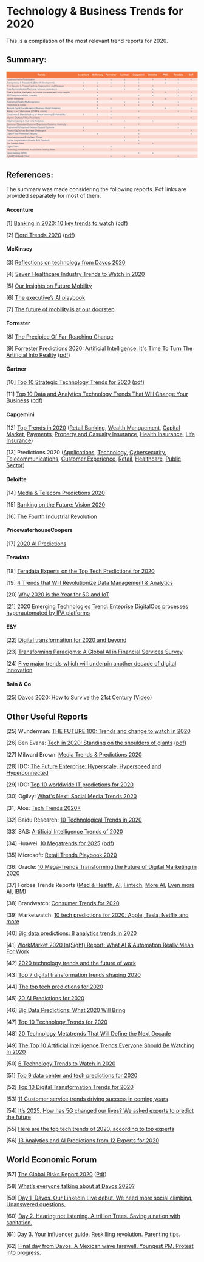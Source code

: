 # Technology & Business Trends for 2020

This is a compilation of the most relevant trend reports for 2020.


## Summary:

![Summary](docs/Trends_2020.png)


## References:

The summary was made considering the following reports. Pdf links are provided separately for most of them.

#### Accenture
[1] [Banking in 2020: 10 key trends to watch](https://www.accenture.com/fi-en/insights/banking/10-key-trends-banking-2020) ([pdf](https://financialservices.accenture.com/rs/368-RMC-681/images/Accenture-Top-10-Banking-Trends-2020.pdf))

[2] [Fjord Trends 2020](https://www.accenture.com/us-en/insights/digital/fjord-trends-2020) ([pdf](https://www.accenture.com/_acnmedia/Thought-Leadership-Assets/PDF-2/Accenture-Fjord-Trends-2020-Report.pdf))

#### McKinsey
[3] [Reflections on technology from Davos 2020](https://www.mckinsey.com/business-functions/mckinsey-digital/our-insights/digital-blog/reflections-on-technology-from-davos-2020)

[4] [Seven Healthcare Industry Trends to Watch in 2020](https://www.mckinsey.com/industries/healthcare-systems-and-services/our-insights/seven-healthcare-industry-trends-to-watch-in-2020)

[5] [Our Insights on Future Mobility](https://www.mckinsey.com/features/mckinsey-center-for-future-mobility/our-insights)

[6] [The executive’s AI playbook](https://www.mckinsey.com/business-functions/mckinsey-analytics/our-insights/the-executives-ai-playbook)

[7] [The future of mobility is at our doorstep](https://www.mckinsey.com/industries/automotive-and-assembly/our-insights/the-future-of-mobility-is-at-our-doorstep)

#### Forrester
[8] [The Precipice Of Far-Reaching Change](https://go.forrester.com/predictions/)

[9] [Forrester Predictions 2020: Artificial Intelligence: It's Time To Turn The Artificial Into Reality](https://www.forrester.com/report/Predictions+2020+Artificial+Intelligence/-/E-RES157592) ([pdf](https://s1.edi-static.fr/Img/ETUDE/2019/10/343710/Les-previsions-2020-Forrester-Intelligence-Artificielle.pdf))

#### Gartner
[10] [Top 10 Strategic Technology Trends for 2020](https://www.gartner.com/smarterwithgartner/gartner-top-10-strategic-technology-trends-for-2020/) ([pdf](docs/Gartner-top-10-strategic-technology-trends-for-2020.pdf))

[11] [Top 10 Data and Analytics Technology Trends That Will
Change Your Business](https://www.gartner.com/en/documents/3906812/top-10-data-and-analytics-technology-trends-that-will-ch) ([pdf](docs/Gartner-Analytic-Trends.pdf))

#### Capgemini
[12] [Top Trends in 2020](https://www.capgemini.com/top-trends-in-2020/) ([Retail Banking](https://www.capgemini.com/wp-content/uploads/2019/11/Retail_Banking_Trends_2020-1.pdf), [Wealth Mangaement](https://www.capgemini.com/wp-content/uploads/2019/12/Wealth-Mangaement-Trends-Book-2020-1.pdf), [Capital Market](https://www.capgemini.com/wp-content/uploads/2019/11/Capital_Market_Trends_2020.pdf), [Payments](https://www.capgemini.com/wp-content/uploads/2019/11/Payments-Trends-Book-2020-1.pdf), [Property and Casualty Insurance](https://www.capgemini.com/wp-content/uploads/2019/12/Property-and-Casualty-Insurance-2020.pdf), [Health Insurance](https://www.capgemini.com/wp-content/uploads/2019/11/Health_Insurance_Trends_2020.pdf), [Life Insurance](https://www.capgemini.com/wp-content/uploads/2019/11/Life-Insurance-Trends-Book_2020.pdf))

[13] Predictions 2020 ([Applications](https://www.capgemini.com/gb-en/2020/01/predictions-2020-applications-development-and-maintenance/), [Technology](https://www.capgemini.com/gb-en/2020/01/predictions-2020-technology/), [Cybersecurity](https://www.capgemini.com/gb-en/2020/01/predictions-2020-cybersecurity/), [Telecommunications](https://www.capgemini.com/gb-en/2020/01/predictions-2020-telecommunications/), [Customer Experience](https://www.capgemini.com/gb-en/2020/01/predictions-2020-customer-experience/), [Retail](https://www.capgemini.com/gb-en/2020/01/predictions-2020-consumer-goods-retail/), [Healthcare](https://www.capgemini.com/gb-en/2020/02/predictions-2020-healthcare/), [Public Sector](https://www.capgemini.com/gb-en/2020/02/predictions-2020-public-sector/))

#### Deloitte 

[14] [Media & Telecom Predictions 2020](https://www2.deloitte.com/us/en/insights/industry/technology/technology-media-and-telecom-predictions.html)

[15] [Banking on the Future: Vision 2020](https://www2.deloitte.com/content/dam/Deloitte/in/Documents/financial-services/in-fs-deloitte-banking-colloquium-thoughtpaper-cii.pdf)

[16] [The Fourth Industrial Revolution](https://www2.deloitte.com/content/dam/insights/us/articles/us32959-industry-4-0/DI_Industry4.0.pdf)


#### PricewaterhouseCoopers

[17] [2020 AI Predictions](https://www.pwc.com/us/en/services/consulting/library/artificial-intelligence-predictions-2020.html)


#### Teradata

[18] [Teradata Experts on the Top Tech Predictions for 2020](https://www.teradata.com/Blogs/Teradata-Experts-on-the-Top-Tech-Predictions-for-2020)

[19] [4 Trends that Will Revolutionize Data Management & Analytics](https://www.teradata.com/Blogs/Four-Trends-that-Just-Might-Revolutionize-Data-Management-and-Analytics)

[20] [Why 2020 is the Year for 5G and IoT](https://www.teradata.com/Blogs/Why-2020-is-the-Year-for-5G-and-IoT)

[21] [2020 Emerging Technologies Trend: Enteprise DigitalOps processes hyperautomated by IPA platforms](https://medium.com/@pabloesc/2020-emerging-technologies-trend-enteprise-digitalops-processes-hyperautomated-by-ipa-platforms-28624def23a4)

#### E&Y

[22] [Digital transformation for 2020 and beyond](https://www.ey.com/Publication/vwLUAssets/ey-digital-transformation-for-2020-and-beyond/$FILE/ey-digital-transformation-for-2020-and-beyond.pdf)

[23] [Transforming Paradigms: A Global AI in Financial Services Survey](https://assets.ey.com/content/dam/ey-sites/ey-com/en_gl/topics/innovation/ey-why-a-i-will-redefine-the-financial-services-industry-in-two-years.pdf)

[24] [Five major trends which will underpin another decade of digital innovation](https://www.ey.com/en_gl/advisory/five-major-trends-whi4ch-will-underpin-another-decade-of-digital-innovation)


#### Bain & Co
[25] Davos 2020: How to Survive the 21st Century ([Video](https://www.bain.com/insights/davos-2020-how-to-survive-the-21st-century-video/))




## Other Useful Reports

[25] Wunderman: [THE FUTURE 100: Trends and change to watch in 2020](https://www.jwtintelligence.com/trend-reports/the-future-100-2020/)

[26] Ben Evans: [Tech in 2020: Standing on the shoulders of giants](https://www.ben-evans.com/presentations) ([pdf](docs/2020+Benedict+Evans+Shoulders+of+Giants.pdf))

[27] Milward Brown: [Media Trends & Predictions 2020](https://www.millwardbrown.com/DigitalPredictions/2020/index.html)

[28] IDC: [The Future Enterprise: Hyperscale, Hyperspeed and Hyperconnected](https://www.idc.com/cee/events/66895-idc-predictions-2020)

[29] IDC: [Top 10 worldwide IT predictions for 2020](https://www.techrepublic.com/article/idc-top-10-worldwide-it-predictions-for-2020/)

[30] Ogilvy: [What's Next: Social Media Trends 2020](https://www.slideshare.net/socialogilvy/whats-next-social-media-trends-2020?ref=https://www.slideshare.net/socialogilvy/slideshelf)

[31] Atos: [Tech Trends 2020+](https://atos.net/content/mini-sites/look-out-2020/tech-trends/)

[32] Baidu Research: [10 Technological Trends in 2020](http://research.baidu.com/Blog/index-view?id=129)

[33] SAS: [Artificial Intelligence Trends of 2020](https://www.youtube.com/watch?v=T4-nQOJJpVg)

[34] Huawei: [10 Megatrends for 2025](https://www.huawei.com/minisite/giv/en/) ([pdf](https://www.huawei.com/minisite/giv/Files/whitepaper_en_2019.pdf))

[35] Microsoft: [Retail Trends Playbook 2020](https://info.microsoft.com/rs/157-GQE-382/images/EN-CNTNT-eBook-RetailTrendsPlaybook2020.pdf)

[36] Oracle: [10 Mega-Trends Transforming the Future of Digital Marketing in 2020](https://blogs.oracle.com/marketingcloud/10-mega-trends-transforming-the-future-of-digital-marketing-in-2020)

[37] Forbes Trends Reports ([Med & Health](https://www.forbes.com/sites/bernardmarr/2019/11/01/the-9-biggest-technology-trends-that-will-transform-medicine-and-healthcare-in-2020/#5825e65272cd), [AI](https://www.forbes.com/sites/forbestechcouncil/2020/01/08/2020-ai-predictions-what-we-got-right-in-2019-and-whats-in-store-for-2020/#3b4679641352), [Fintech](https://www.forbes.com/sites/louiscolumbus/2020/12/29/10-ways-ai-is-going-to-improve-fintech-in-2020/#3f6053f74ffd), [More AI](https://www.forbes.com/sites/gilpress/2019/12/18/99-extra-ai-predictions-for-2020/#233d1b0c3afb), [Even more AI](https://www.forbes.com/sites/gilpress/2019/11/22/top-artificial-intelligence-ai-predictions-for-2020-from-idc-and-forrester/#61d0f649315a), [IBM](https://www.forbes.com/sites/ibm/2019/12/09/ibm-tech-trends-to-watch-in-2020--and-beyond/#5f1676e54c1c))

[38] Brandwatch: [Consumer Trends for 2020](https://www.brandwatch.com/reports/consumer-trends-for-2020/view/)

[39] Marketwatch: [10 tech predictions for 2020: Apple, Tesla, Netflix and more](https://www.marketwatch.com/story/10-tech-predictions-for-2020-apple-tesla-netflix-and-more-2020-01-06)

[40] [Big data predictions: 8 analytics trends in 2020](https://www.techrepublic.com/article/big-data-predictions-8-analytics-trends-in-2020/)

[41] [WorkMarket 2020 In(Sight) Report: What AI & Automation Really Mean For Work](https://www.workmarket.com/press/workmarket-2020-insight-report-what-artificial-intelligence-automation-mean-for-work)

[42] [2020 technology trends and the future of work](https://www.dxc.technology/innovation/flxwd/147718-2020_technology_trends)

[43] [Top 7 digital transformation trends shaping 2020](https://www.zdnet.com/article/top-7-digital-transformation-trends-shaping-2020/)

[44] [The top tech predictions for 2020](https://www.cityam.com/top-tech-predictions-2020/)

[45] [20 AI Predictions for 2020](https://www.datanami.com/2019/12/30/20-ai-predictions-for-2020/)

[46] [Big Data Predictions: What 2020 Will Bring](https://www.datanami.com/2019/12/23/big-data-predictions-what-2020-will-bring/)

[47] [Top 10 Technology Trends for 2020](https://www.kdnuggets.com/2020/01/top-10-technology-trends-2020.html)

[48] [20 Technology Metatrends That Will Define the Next Decade](https://singularityhub-com.cdn.ampproject.org/c/s/singularityhub.com/2020/01/10/20-tech-metatrends-to-look-out-for-in-the-2020s/amp/)

[49] [The Top 10 Artificial Intelligence Trends Everyone Should Be Watching In 2020](https://www.linkedin.com/pulse/top-10-artificial-intelligence-trends-everyone-should-bernard-marr/)

[50] [6 Technology Trends to Watch in 2020](https://interestingengineering.com/6-technology-trends-to-watch-in-2020)

[51] [Top 9 data center and tech predictions for 2020](https://www.datacenterdynamics.com/opinions/top-9-data-center-and-tech-predictions-2020/)

[52] [Top 10 Digital Transformation Trends for 2020](https://oisair.net/news/top-10-digital-transformation-trends-for-2020)

[53] [11 Customer service trends driving success in coming years](https://acquire.io/blog/customer-service-trends-2020/)

[54] [It’s 2025. How has 5G changed our lives? We asked experts to predict the future](https://www.digitaltrends.com/mobile/2025-how-5g-changed-our-lives/)

[55] [Here are the top tech trends of 2020, according to top experts](https://www.fastcompany.com/90374432/here-are-the-top-tech-trends-of-2020-according-to-top-experts)

[56] [13 Analytics and AI Predictions from 12 Experts for 2020](https://solutionsreview.com/business-intelligence/13-analytics-and-ai-predictions-from-12-experts-for-2020/)




## World Economic Forum

[57] [The Global Risks Report 2020](https://www.weforum.org/reports/the-global-risks-report-2020) ([Pdf](http://www3.weforum.org/docs/WEF_Global_Risk_Report_2020.pdf))

[58] [What’s everyone talking about at Davos 2020?](https://www.weforum.org/agenda/2020/01/what-are-people-talking-about-at-davos/)

[59] [Day 1, Davos. Our LinkedIn Live debut. We need more social climbing. Unanswered questions.](https://www.linkedin.com/pulse/day-1-davos-our-linkedin-live-debut-we-need-more-social-adrian-monck/)

[60] [Day 2. Hearing not listening. A trillion Trees. Saving a nation with sanitation.](https://www.linkedin.com/pulse/davos-day-2-hearing-listening-trillion-saving-nation-sanitation/)

[61] [Day 3. Your influencer guide. Reskilling revolution. Parenting tips.](https://www.linkedin.com/pulse/davos-day-3-your-influencer-guide-reskilling-revolution-adrian-monck/)

[62] [Final day from Davos. A Mexican wave farewell. Youngest PM. Protest into progress.](https://www.linkedin.com/pulse/final-day-from-davos-mexican-wave-farewell-youngest-pm-adrian-monck/)

